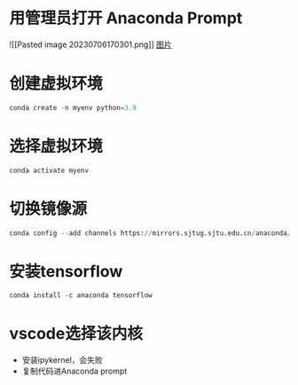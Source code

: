 # 用管理员打开 Anaconda Prompt

![[Pasted image 20230706170301.png]]
[图片](https://github.com/zky119/Obsidian-Vault/blob/main/Pasted%20image%2020230706170301.png)

# 创建虚拟环境

```python
conda create -n myenv python=3.9
```

# 选择虚拟环境

```python
conda activate myenv
```

# 切换镜像源

```python
conda config --add channels https://mirrors.sjtug.sjtu.edu.cn/anaconda/pkgs/main/
```

# 安装tensorflow

```python
conda install -c anaconda tensorflow
```

# vscode选择该内核

- 安装ipykernel，会失败
- 复制代码进Anaconda prompt